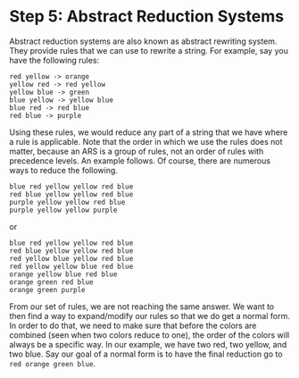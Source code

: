 # Step 5: Abstract Reduction Systems

Abstract reduction systems are also known as abstract rewriting system. They provide rules that we can use to rewrite a string. For example, say you have the following rules:
```
red yellow -> orange
yellow red -> red yellow
yellow blue -> green
blue yellow -> yellow blue
blue red -> red blue
red blue -> purple
```
Using these rules, we would reduce any part of a string that we have where a rule is applicable. Note that the order in which we use the rules does not matter, because an ARS is a group of rules, not an order of rules with precedence levels. An example follows. Of course, there are numerous ways to reduce the following.
```
blue red yellow yellow red blue
red blue yellow yellow red blue
purple yellow yellow red blue
purple yellow yellow purple
```
or
```
blue red yellow yellow red blue
red blue yellow yellow red blue
red yellow blue yellow red blue
red yellow yellow blue red blue
orange yellow blue red blue
orange green red blue
orange green purple
```
From our set of rules, we are not reaching the same answer. We want to then find a way to expand/modify our rules so that we do get a normal form. In order to do that, we need to make sure that before the colors are combined (seen when two colors reduce to one), the order of the colors will always be a specific way. In our example, we have two red, two yellow, and two blue. Say our goal of a normal form is to have the final reduction go to `red orange green blue`.  
